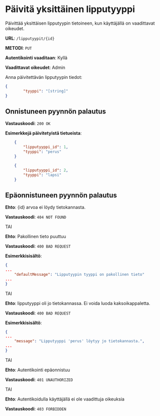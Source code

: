 # Päivitä yksittäinen lipputyyppi

Päivittää yksittäisen lipputyypin tietoineen, kun käyttäjällä on vaadittavat oikeudet.

__URL__: `/lipputyypit/{id}`

__METODI__: `PUT`

__Autentikointi vaaditaan__: Kyllä

__Vaadittavat oikeudet__: Admin

Anna päivitettävän lipputyypin tiedot:

```json
{
        "tyyppi": "[string]"
}
```

## Onnistuneen pyynnön palautus

__Vastauskoodi__: `200 OK`

__Esimerkkejä päivitetyistä tietueista__:

```Json
    {
        "lipputyyppi_id": 1,
        "tyyppi": "perus"
    }
```
```json
    {
        "lipputyyppi_id": 2,
        "tyyppi": "lapsi"
    }
```
## Epäonnistuneen pyynnön palautus

__Ehto__: {id} arvoa ei löydy tietokannasta.

__Vastauskoodi__: `404 NOT FOUND`

TAI

__Ehto__: Pakollinen tieto puuttuu

__Vastauskoodi__: `400 BAD REQUEST`

__Esimerkkisisältö__:

```json
{
...
    "defaultMessage": "Lipputyypin tyyppi on pakollinen tieto"
...
}
```

TAI

__Ehto__: lipputyyppi oli jo tietokannassa. Ei voida luoda kaksoikappaletta.

__Vastauskoodi__: `400 BAD REQUEST`

__Esimerkkisisältö__:

```json
{
...
    "message": "Lipputyyppi 'perus' löytyy jo tietokannasta.",
...
}
```


TAI

__Ehto__: Autentikointi epäonnistuu

__Vastauskoodi__: `401 UNAUTHORIZED`

TAI

__Ehto__: Autentikoidulla käyttäjällä ei ole vaadittuja oikeuksia

__Vastauskoodi__: `403 FORBIDDEN`

